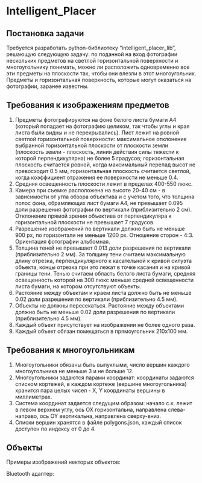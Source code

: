 # Intelligent_Placer

## Постановка задачи

Требуется разработать python-библиотеку “intelligent_placer_lib”, решающую следующую задачу: по поданной на вход фотографии нескольких предметов на светлой горизонтальной поверхности и многоугольнику понимать, можно ли расположить одновременно все эти предметы на плоскости так, чтобы они влезли в этот многоугольник. Предметы и горизонтальная поверхность, которые могут оказаться на фотографии, заранее известны.

## Требования к изображениям предметов

1. Предметы фотографируются на фоне белого листа бумаги А4 (который попадает на фотографию целиком, так чтобы углы и края листа были видны и не перекрывались). Лист лежит на ровной светлой горизонтальной поверхности: максимальное отклонение выбранной горизонтальной плоскости от плоскости земли (плоскость земли - плоскость, линия действия силы тяжести к которой перпендикулярна) не более 5 градусов; горизонтальная плоскость считается ровной, когда максимальный перепад высот не превосходит 0.5 мм, горизонтальная плоскость считается светлой, когда коэффициент отражения ее поверхности не меньше 0.4.
2. Средняя освещенность плоскости лежит в пределах 400-550 люкс.
3. Камера при съемке расположена на высоте 20-40 см - в зависимости от угла обзора объектива и с учетом того, что толщина полос фона, обрамляющих лист бумаги А4, не превышает 0.095 доли разрешения фотографии по вертикали (приблизительно 2 см). Отклонение прямой зрения объектива от перпендикуляра к горизонтальной плоскости не превышает 7 градусов.
4. Разрешение изображений по вертикали должно быть не меньше 900 px, по горизонтали не меньше 1200 px. Отношение сторон - 4:3. Ориентация фотографии альбомная.
5. Толщина теней не превышает 0.013 доли разрешения по вертикали (приблизительно 2 мм). За толщину тени считаем максимальную длину отрезка, перпендикулярного к касательной к кривой силуэта объекта, концы отрезка при это лежат в точке касания и на кривой границы тени. Тенью считаем область белого листа бумаги, средняя освещенность которой на 300 люкс меньше средней освещенности листа бумаги, на котором отсутствуют объекты.
6. Растояние между объектам и краем листа должно быть не меньше 0.02 доли разрешения по вертикали (приблизительно 4.5 мм).
7. Объекты не должны пересекаться. Растояние между объектами должно быть не меньше 0.02 доли разрешения по вертикали  (приблизительно 4.5 мм).
8. Каждый объект присутствует на изображении не более одного раза.
9. Каждый объект обязан помещаться в прямоугольник 210x100 мм.

## Требования к многоугольникам

1. Многоугольники обязаны быть выпуклыми, число вершин каждого многоугольника не меньше 3 и не больше 12.
2. Многоугольники задаются парами координат: координаты задаются списком кортежей, в каждом кортеже (вершине многоугольника) хранится пара целых чисел - X, Y координаты вершины в миллиметрах. 
3. Система координат задается следущим образом: начало с.к. лежит в левом верхнем углу, ось OX горизонтальна, направлена слева-направо, ось OY вертикальна, направлена сверху-вниз.
4. Списки вершин хранятся в файле polygons.json, каждый список доступен по индексу от 0 до 4.

## Объекты

Примеры изображений некторых объектов:

Bluetooth адаптер:


